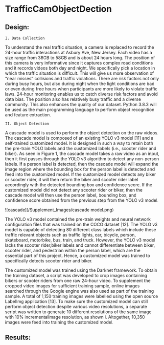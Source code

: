 # TrafficCamObjectDection

## Design:
    I. Data Collection
To understand the real traffic situation, a camera is replaced to record the 24-hour traffic interactions at Asbury Ave, New Jersey. Each video has a size range from 38GB to 58GB and is about 24 hours long. The position of this camera is very informative since it captures complex road conditions and it records videos both day and night. We specifically pick a location in which the traffic situation is difficult. This will give us more observation of “near misses” collisions and traffic violations. There are risk factors not only during busy hours, but also during night when the light conditions are bad or even during free hours when participants are more likely to violate traffic laws. 24-hour monitoring enables us to catch diverse risk factors and avoid data bias. The position also has relatively busy traffic and a diverse community. This also enhances the quality of our dataset. Python 3.8.3 will be used as the main programming language to perform object recognition and feature extraction.

    II. Object Detection
A cascade model is used to perform the object detection on the raw videos. The cascade model is composed of an existing YOLO v3 model [11] and a self-trained customized model. It is designed in such a way to retain both the pre-train YOLO labels and the customized labels (i.e., scooter rider
and biker). As seen in Figure 1, the cascade model takes a raw video as an input, then it first passes through the YOLO v3 algorithm to detect any non-person labels. If a person label is detected, then the cascade model will expand the image region where the bounding box for the person label is
detected and feed into the customized model. If the customized model detects any biker or scooter rider, it will then return the biker and scooter rider label accordingly with the detected bounding box and confidence score. If the customized model did not detect any scooter rider or biker, then the cascade model will then use the person label, bounding box, and confidence score obtained from the previous step from the YOLO v3 model. 
    
![cascade](/Supplement_Images/cascade model.png) 

The YOLO v3 model contained the pre-train weights and neural network configuration files that was trained on the COCO dataset [12]. The YOLO v3 model is capable of detecting 80 different class labels which include these traffic relevant objects such as traffic lights, car, bicycle, person, skateboard, motorbike, bus, train, and truck. However, the YOLO v3 model lacks the scooter rider,biker labels and cannot differentiate between biker, scooter rider, and pedestrian within the person label, which are the essential part of this project. Hence, a customized model was trained to specifically detects scooter rider and biker.

The customized model was trained using the Darknet framework. To obtain the training dataset, a script was developed to crop images containing bikers or scooter riders from one raw 24-hour video. To supplement the cropped video images for sufficient training sample, online images searched through the Google engine was also used as part of the training sample. A total of 1,150 training images were labelled using the open source LabelImg application [13]. To make sure the
customized model can still perform object detection despite various video resolutions, a separate script was written to generate 10 different resolutions of the same image with 10% incrementalimage resolution, as shown i. Altogether, 10,350 images were feed into training the
customized model.

## Results:

